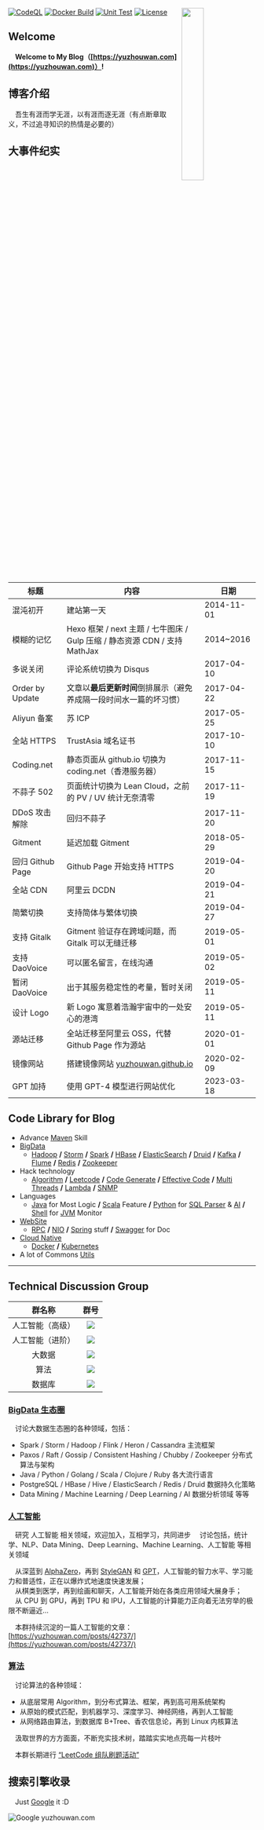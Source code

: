 [<img align="right" width="30%" height="30%" src="https://user-images.githubusercontent.com/8108788/58363706-18c4d080-7edb-11e9-947a-cf7233c8e2cc.png">](https://yuzhouwan.com/)

[![CodeQL](https://img.shields.io/github/actions/workflow/status/asdf2014/yuzhouwan/codeql.yml?branch=master&logo=github)](https://github.com/asdf2014/yuzhouwan/actions/workflows/codeql.yml)
[![Docker Build](https://img.shields.io/github/actions/workflow/status/asdf2014/yuzhouwan/docker.yml?branch=master&logo=docker)](https://github.com/asdf2014/yuzhouwan/actions/workflows/docker.yml)
[![Unit Test](https://img.shields.io/github/actions/workflow/status/asdf2014/yuzhouwan/test.yml?branch=master&logo=github-actions)](https://github.com/asdf2014/yuzhouwan/actions/workflows/test.yml)
[![License](https://img.shields.io/github/license/asdf2014/yuzhouwan?logo=apache)](https://yuzhouwan.com/)

## Welcome

　**Welcome to My Blog（[https://yuzhouwan.com](https://yuzhouwan.com)）!**


## 博客介绍

　吾生有涯而学无涯，以有涯而逐无涯（有点断章取义，不过追寻知识的热情是必要的）


## 大事件纪实

| 标题             | 内容                                                         | 日期       |
| ---------------- | ------------------------------------------------------------ | ---------- |
| 混沌初开         | 建站第一天                                                   | 2014-11-01 |
| 模糊的记忆       | Hexo 框架 / next 主题 / 七牛图床 / Gulp 压缩 / 静态资源 CDN / 支持 MathJax | 2014~2016  |
| 多说关闭         | 评论系统切换为 Disqus                                        | 2017-04-10 |
| Order by Update  | 文章以**最后更新时间**倒排展示（避免养成隔一段时间水一篇的坏习惯） | 2017-04-22 |
| Aliyun 备案      | 苏 ICP                                                       | 2017-05-25 |
| 全站 HTTPS       | TrustAsia 域名证书                                           | 2017-10-10 |
| Coding.net       | 静态页面从 github.io 切换为 coding.net（香港服务器）         | 2017-11-15 |
| 不蒜子 502       | 页面统计切换为 Lean Cloud，之前的 PV / UV 统计无奈清零       | 2017-11-19 |
| DDoS 攻击解除    | 回归不蒜子                                                   | 2017-11-20 |
| Gitment          | 延迟加载 Gitment                                             | 2018-05-29 |
| 回归 Github Page | Github Page 开始支持 HTTPS                                   | 2019-04-20 |
| 全站 CDN         | 阿里云 DCDN                                                  | 2019-04-21 |
| 简繁切换         | 支持简体与繁体切换                                           | 2019-04-27 |
| 支持 Gitalk      | Gitment 验证存在跨域问题，而 Gitalk 可以无缝迁移             | 2019-05-01 |
| 支持 DaoVoice    | 可以匿名留言，在线沟通                                       | 2019-05-02 |
| 暂闭 DaoVoice    | 出于其服务稳定性的考量，暂时关闭                             | 2019-05-11 |
| 设计 Logo        | 新 Logo 寓意着浩瀚宇宙中的一处安心的港湾                     | 2019-05-11 |
| 源站迁移         | 全站迁移至阿里云 OSS，代替 Github Page 作为源站              | 2020-01-01 |
| 镜像网站         | 搭建镜像网站 [yuzhouwan.github.io](https://yuzhouwan.github.io/) | 2020-02-09 |
| GPT 加持         | 使用 GPT-4 模型进行网站优化                                  | 2023-03-18 |


## Code Library for Blog

- Advance [Maven](https://yuzhouwan.com/posts/2254/) Skill
- [BigData](https://yuzhouwan.com/tags/)
  - [Hadoop](https://yuzhouwan.com/posts/60504/) **/** [Storm](https://yuzhouwan.com/posts/25015/) **/** [Spark](https://yuzhouwan.com/posts/4735/) **/** [HBase](https://yuzhouwan.com/posts/45888/) **/** [ElasticSearch](https://yuzhouwan.com/posts/22654/) **/** [Druid](https://yuzhouwan.com/posts/5845/) **/** [Kafka](https://yuzhouwan.com/posts/26002/) **/** [Flume](https://yuzhouwan.com/posts/22654/#%e6%95%b4%e5%90%88%e5%bc%80%e5%8f%91) **/** [Redis](https://yuzhouwan.com/posts/2129/) **/** [Zookeeper](https://yuzhouwan.com/posts/31915/)
- Hack technology
  - [Algorithm](https://github.com/asdf2014/yuzhouwan/tree/master/yuzhouwan-hacker/src/main/java/com/yuzhouwan/hacker/algorithms) **/** [Leetcode](https://github.com/asdf2014/yuzhouwan/tree/master/yuzhouwan-hacker/src/main/java/com/yuzhouwan/hacker/algorithms/leetcode) **/** [Code Generate](https://github.com/asdf2014/yuzhouwan/tree/master/yuzhouwan-hacker/src/main/java/com/yuzhouwan/hacker/codegen) **/** [Effective Code](https://github.com/asdf2014/yuzhouwan/tree/master/yuzhouwan-hacker/src/main/java/com/yuzhouwan/hacker/effective) **/** [Multi Threads](https://github.com/asdf2014/yuzhouwan/tree/master/yuzhouwan-hacker/src/main/java/com/yuzhouwan/hacker/algorithms/thread) **/** [Lambda](https://github.com/asdf2014/yuzhouwan/tree/master/yuzhouwan-hacker/src/main/java/com/yuzhouwan/hacker/lambda) **/** [SNMP](https://github.com/asdf2014/yuzhouwan/tree/master/yuzhouwan-hacker/src/main/java/com/yuzhouwan/hacker/snmp)
- Languages
  - [Java](https://github.com/asdf2014/yuzhouwan/tree/master/yuzhouwan-hacker/src/main/java/com/yuzhouwan/hacker) for Most Logic **/** [Scala](https://github.com/asdf2014/yuzhouwan/tree/master/yuzhouwan-hacker/src/main/scala/com/yuzhouwan/hacker) Feature **/** [Python](https://yuzhouwan.com/posts/43687/) for [SQL Parser](https://github.com/asdf2014/yuzhouwan/tree/master/yuzhouwan-hacker/yuzhouwan-hacker-python) & [AI](https://yuzhouwan.com/posts/42737/) **/** [Shell](https://github.com/asdf2014/yuzhouwan/blob/master/yuzhouwan-common/src/main/resources/shell/gc_monitor2.sh) for [JVM](https://yuzhouwan.com/posts/27328/) Monitor
- [WebSite](https://github.com/asdf2014/yuzhouwan/tree/master/yuzhouwan-site)
  - [RPC](https://github.com/asdf2014/yuzhouwan/tree/master/yuzhouwan-site/yuzhouwan-site-service/src/test/java/com/yuzhouwan/site/service) **/** [NIO](https://github.com/asdf2014/yuzhouwan/tree/master/yuzhouwan-site/yuzhouwan-site-service/src/main/java/com/yuzhouwan/site/service/nio) **/** [Spring](https://github.com/asdf2014/yuzhouwan/tree/master/yuzhouwan-site/yuzhouwan-site-service/src/main/resources) stuff **/** [Swagger](https://github.com/asdf2014/yuzhouwan/tree/master/yuzhouwan-site/yuzhouwan-site-service/src/main/webapp) for Doc
- [Cloud Native](https://yuzhouwan.com/tags/Docker/)
  - [Docker](https://github.com/asdf2014/yuzhouwan/tree/master/distribution/docker) **/** [Kubernetes](https://github.com/asdf2014/yuzhouwan/tree/master/yuzhouwan-hacker/src/test/java/com/yuzhouwan/hacker/kubernetes)
- A lot of Commons [Utils](https://github.com/asdf2014/yuzhouwan/tree/master/yuzhouwan-common/src/main/java/com/yuzhouwan/common/util)

---------------

## Technical Discussion Group

|      群名称      |                             群号                             |
| :--------------: | :----------------------------------------------------------: |
| 人工智能（高级） | [![](https://img.shields.io/badge/QQ%E7%BE%A4-1020982-blue.svg)](https://qm.qq.com/cgi-bin/qm/qr?k=_hHWmJ4Qh2Iw4LY0Ak46yP3JqXEXWmRe&jump_from=webapi&authKey=the375UnCmKSUhGBD3ojIAPxXHXEKYtYSfIIUyJPgYJEBLan4RI2EpfJA4bOeyXQ) |
| 人工智能（进阶） | [![](https://img.shields.io/badge/QQ%E7%BE%A4-1217710-blue.svg)](https://qm.qq.com/cgi-bin/qm/qr?k=6ZhaR63Qo4KIF1fcHwjxkFDoPNq63tSk&jump_from=webapi&authKey=YmlDS84eCZOwJWZ7DNXXxsnUdbQYaKreXSdMW9xShmrSLz3sZfazJY6DVEVV0Aff) |
|     大数据      | [![](https://img.shields.io/badge/QQ%E7%BE%A4-1670647-blue.svg)](https://qm.qq.com/cgi-bin/qm/qr?k=x9GVeIvJe26vgZS1S_jHs2b-qyNWyWfI&jump_from=webapi&authKey=TxsndzF2s+b5b4kiA8uFuhg5WS1hvwoBI3Dt99LZywUEbV2vF7j3gNZGJ8WizuJA) |
|       算法       | [![](https://img.shields.io/badge/QQ%E7%BE%A4-5366753-blue.svg)](https://qm.qq.com/cgi-bin/qm/qr?k=i_HFpjyhq2S_c6RPFOidnu450j6rY7sy&jump_from=webapi&authKey=o9AAM2+uGld4uNpm2RVyXLmEvUKMe7RThgZPA2iuLR575/5NbC4qEE+tPcnGd2bF) |
|      数据库       | [![](https://img.shields.io/badge/QQ%E7%BE%A4-708181-blue.svg)](https://qm.qq.com/cgi-bin/qm/qr?k=6KASfBaSBwgmq1XC1dR0GW0fpsdX4ZPC&jump_from=webapi&authKey=Df9Qbl/dmNT7jPPALbX7MjQe/U7NJ9G12dhN+WjcWh+CZco6PLd9IzdV72pTRHg3) |


### **[BigData 生态圈](https://yuzhouwan.com/categories/大数据/)**

　讨论大数据生态圈的各种领域，包括：

* Spark / Storm / Hadoop / Flink / Heron / Cassandra 主流框架
* Paxos / Raft / Gossip / Consistent Hashing / Chubby / Zookeeper 分布式算法与架构
* Java / Python / Golang / Scala / Clojure / Ruby 各大流行语言
* PostgreSQL / HBase / Hive / ElasticSearch / Redis / Druid 数据持久化策略
* Data Mining / Machine Learning / Deep Learning / AI 数据分析领域 等等


### **[人工智能](https://yuzhouwan.com/posts/42737/)**

　研究 人工智能 相关领域，欢迎加入，互相学习，共同进步
　讨论包括，统计学、NLP、Data Mining、Deep Learning、Machine Learning、人工智能 等相关领域

　从深蓝到 [AlphaZero](https://arxiv.org/pdf/1712.01815)，再到 [StyleGAN](https://arxiv.org/pdf/1812.04948) 和 [GPT](https://arxiv.org/pdf/2212.00857)，人工智能的智力水平、学习能力和普适性，正在以爆炸式地速度快速发展；<br/>
　从棋类到医学，再到绘画和聊天，人工智能开始在各类应用领域大展身手；<br/>
　从 CPU 到 GPU，再到 TPU 和 IPU，人工智能的计算能力正向着无法穷举的极限不断逼近…<br/>

　本群持续沉淀的一篇人工智能的文章：[https://yuzhouwan.com/posts/42737/](https://yuzhouwan.com/posts/42737/)


### **[算法](https://yuzhouwan.com/posts/666/)**

　讨论算法的各种领域：

* 从底层常用 Algorithm，到分布式算法、框架，再到高可用系统架构
* 从原始的模式匹配，到机器学习、深度学习、神经网络，再到人工智能
* 从网络路由算法，到数据库 B+Tree、香农信息论，再到 Linux 内核算法

　汲取世界的方方面面，不断充实技术树，踏踏实实地点亮每一片枝叶  

　本群长期进行 [“LeetCode 组队刷题活动”](https://yuzhouwan.com/posts/666/)



## 搜索引擎收录

　Just [Google](https://www.google.com/search?q=宇宙湾) it :D

![Google yuzhouwan.com](https://yuzhouwan.github.io/picture/blog/google_yuzhouwan.png)

